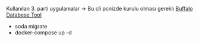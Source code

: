 Kullanılan 3. parti uygulamalar ->
 Bu cli pcnizde kurulu olması gereklı [Buffalo Databese Tool ](https://gobuffalo.io/documentation/database/soda/)
- soda migrate 
- docker-compose up -d 
